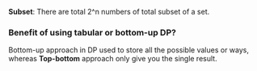 **Subset**: There are total 2^n numbers of total subset of a set.

### Benefit of using tabular or bottom-up DP?
Bottom-up approach in DP used to store all the possible values or ways, whereas **Top-bottom** approach only give you the single result. 


